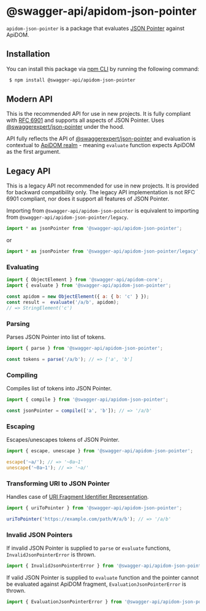 # @swagger-api/apidom-json-pointer

`apidom-json-pointer` is a package that evaluates [JSON Pointer](https://datatracker.ietf.org/doc/html/rfc6901) against ApiDOM.

## Installation

You can install this package via [npm CLI](https://docs.npmjs.com/cli) by running the following command:

```sh
 $ npm install @swagger-api/apidom-json-pointer
```

## Modern API

This is the recommended API for use in new projects. It is fully compliant with [RFC 6901](https://datatracker.ietf.org/doc/html/rfc6901) and supports all aspects of JSON Pointer.
Uses [@swaggerexpert/json-pointer](https://www.npmjs.com/package/@swaggerexpert/json-pointer) under the hood.

API fully reflects the API of [@swaggerexpert/json-pointer](https://github.com/swaggerexpert/json-pointer?tab=readme-ov-file#swaggerexpertjson-pointer)
and evaluation is contextual to [ApiDOM realm](https://github.com/swaggerexpert/json-pointer?tab=readme-ov-file#apidom-evaluation-realm) - meaning `evaluate` function
expects ApiDOM as the first argument.



## Legacy API

This is a legacy API not recommended for use in new projects. It is provided for backward compatibility only.
The legacy API implementation is not RFC 6901 compliant, nor does it support all features of JSON Pointer.

Importing from `@swagger-api/apidom-json-pointer` is equivalent to importing from `@swagger-api/apidom-json-pointer/legacy`.

```js
import * as jsonPointer from '@swagger-api/apidom-json-pointer';
```
or
```js
import * as jsonPointer from '@swagger-api/apidom-json-pointer/legacy';
```


### Evaluating

```js
import { ObjectElement } from '@swagger-api/apidom-core';
import { evaluate } from '@swagger-api/apidom-json-pointer';

const apidom = new ObjectElement({ a: { b: 'c' } });
const result =  evaluate('/a/b', apidom);
// => StringElement('c')
```

### Parsing

Parses JSON Pointer into list of tokens.

```js
import { parse } from '@swagger-api/apidom-json-pointer';

const tokens = parse('/a/b'); // => ['a', 'b']
```

### Compiling

Compiles list of tokens into JSON Pointer.

```js
import { compile } from '@swagger-api/apidom-json-pointer';

const jsonPointer = compile(['a', 'b']); // => '/a/b'
```

### Escaping

Escapes/unescapes tokens of JSON Pointer.

```js
import { escape, unescape } from '@swagger-api/apidom-json-pointer';

escape('~a/'); // => '~0a~1'
unescape('~0a~1'); // => '~a/'
```

### Transforming URI to JSON Pointer

Handles case of [URI Fragment Identifier Representation](https://datatracker.ietf.org/doc/html/rfc6901#section-6).

```js
import { uriToPointer } from '@swagger-api/apidom-json-pointer';

uriToPointer('https://example.com/path/#/a/b'); // => '/a/b'
```

### Invalid JSON Pointers

If invalid JSON Pointer is supplied to `parse` or `evaluate` functions, `InvalidJsonPointerError`
is thrown.

```js
import { InvalidJsonPointerError } from '@swagger-api/apidom-json-pointer';
```

If valid JSON Pointer is supplied to `evaluate` function and the pointer cannot be evaluated against
ApiDOM fragment, `EvaluationJsonPointerError` is thrown.

```js
import { EvaluationJsonPointerError } from '@swagger-api/apidom-json-pointer';
```
